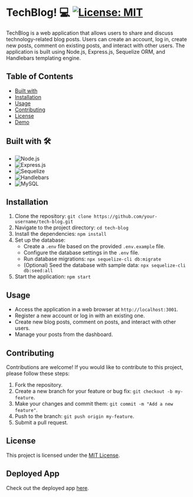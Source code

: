 # TechBlog! 💻 <span>[![License: MIT](https://img.shields.io/badge/License-MIT-yellow.svg)](https://opensource.org/licenses/MIT)


TechBlog is a web application that allows users to share and discuss technology-related blog posts. Users can create an account, log in, create new posts, comment on existing posts, and interact with other users. The application is built using Node.js, Express.js, Sequelize ORM, and Handlebars templating engine.

## Table of Contents

- [Built with](#buitwith)
- [Installation](#installation)
- [Usage](#usage)
- [Contributing](#contributing)
- [License](#license)
- [Demo](#demo)


## Built with 🛠️

- ![Node.js](https://img.shields.io/badge/Node.js-14.x-green)
- ![Express.js](https://img.shields.io/badge/Express.js-4.x-blue)
- ![Sequelize](https://img.shields.io/badge/Sequelize-6.x-orange)
- ![Handlebars](https://img.shields.io/badge/Handlebars-4.x-yellow)
- ![MySQL](https://img.shields.io/badge/MySQL-8.x-blue)

## Installation 

1. Clone the repository: `git clone https://github.com/your-username/tech-blog.git`
2. Navigate to the project directory: `cd tech-blog`
3. Install the dependencies: `npm install`
4. Set up the database:
   - Create a `.env` file based on the provided `.env.example` file.
   - Configure the database settings in the `.env` file.
   - Run database migrations: `npx sequelize-cli db:migrate`
   - (Optional) Seed the database with sample data: `npx sequelize-cli db:seed:all`
5. Start the application: `npm start`

## Usage

- Access the application in a web browser at `http://localhost:3001`.
- Register a new account or log in with an existing one.
- Create new blog posts, comment on posts, and interact with other users.
- Manage your posts from the dashboard.

## Contributing

Contributions are welcome! If you would like to contribute to this project, please follow these steps:

1. Fork the repository.
2. Create a new branch for your feature or bug fix: `git checkout -b my-feature`.
3. Make your changes and commit them: `git commit -m "Add a new feature"`.
4. Push to the branch: `git push origin my-feature`.
5. Submit a pull request.

## License 

This project is licensed under the [MIT License](https://opensource.org/licenses/MIT).

## Deployed App
Check out the deployed app [here](https://calm-mesa-92198-1a0c8f2e67f9.herokuapp.com/).
